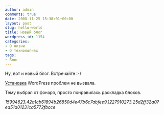 ```yaml
---
author: admin
comments: true
date: 2008-11-25 15:38:01+00:00
layout: post
slug: hello-world
title: Новый блог
wordpress_id: 1154
categories:
- О жизни
- О технологиях
tags:
- Блог
---
```


Ну, вот и новый блог. Встречайте :-)

[Установка](http://codex.wordpress.org/%D0%A3%D1%81%D1%82%D0%B0%D0%BD%D0%BE%D0%B2%D0%BA%D0%B0_WordPress) WordPress проблем не вызвала.

Тему выбрал от фонаря, просто понравилась раскладка блоков.

_15994623.42a1cb61894b26850d4e47b6c7abfee9.1227910273.25d2ff32a07ea51a01231ca5772fbcce_
